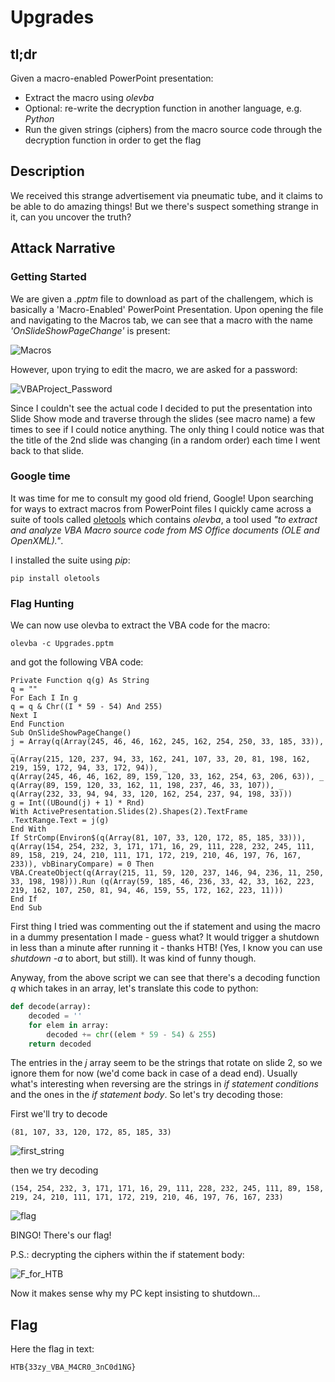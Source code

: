 # Upgrades

## tl;dr
Given a macro-enabled PowerPoint presentation:
- Extract the macro using *olevba*
- Optional: re-write the decryption function in another language, e.g. *Python*
- Run the given strings (ciphers) from the macro source code through the decryption function in order to get the flag

## Description
We received this strange advertisement via pneumatic tube, and it claims to be able to do amazing things! But we there's suspect something strange in it, can you uncover the truth?

## Attack Narrative

### Getting Started
We are given a *.pptm* file to download as part of the challengem, which is basically a 'Macro-Enabled' PowerPoint Presentation. Upon opening the file and navigating to the Macros tab, we can see that a macro with the name *'OnSlideShowPageChange'* is present:

![Macros](https://i.imgur.com/zx9iOos.png)

However, upon trying to edit the macro, we are asked for a password:

![VBAProject_Password](https://i.imgur.com/f4ilOeV.png)

Since I couldn't see the actual code I decided to put the presentation into Slide Show mode and traverse through the slides (see macro name) a few times to see if I could notice anything. The only thing I could notice was that the title of the 2nd slide was changing (in a random order) each time I went back to that slide. 

### Google time
It was time for me to consult my good old friend, Google! Upon searching for ways to extract macros from PowerPoint files I quickly came across a suite of tools called [oletools](https://github.com/decalage2/oletools) which contains *olevba*, a tool used *"to extract and analyze VBA Macro source code from MS Office documents (OLE and OpenXML)."*.

I installed the suite using *pip*:
```
pip install oletools
```

### Flag Hunting
We can now use olevba to extract the VBA code for the macro:
```
olevba -c Upgrades.pptm
```
and got the following VBA code:
```VB
Private Function q(g) As String
q = ""
For Each I In g
q = q & Chr((I * 59 - 54) And 255)
Next I
End Function
Sub OnSlideShowPageChange()
j = Array(q(Array(245, 46, 46, 162, 245, 162, 254, 250, 33, 185, 33)), _
q(Array(215, 120, 237, 94, 33, 162, 241, 107, 33, 20, 81, 198, 162, 219, 159, 172, 94, 33, 172, 94)), _
q(Array(245, 46, 46, 162, 89, 159, 120, 33, 162, 254, 63, 206, 63)), _
q(Array(89, 159, 120, 33, 162, 11, 198, 237, 46, 33, 107)), _
q(Array(232, 33, 94, 94, 33, 120, 162, 254, 237, 94, 198, 33)))
g = Int((UBound(j) + 1) * Rnd)
With ActivePresentation.Slides(2).Shapes(2).TextFrame
.TextRange.Text = j(g)
End With
If StrComp(Environ$(q(Array(81, 107, 33, 120, 172, 85, 185, 33))), q(Array(154, 254, 232, 3, 171, 171, 16, 29, 111, 228, 232, 245, 111, 89, 158, 219, 24, 210, 111, 171, 172, 219, 210, 46, 197, 76, 167, 233)), vbBinaryCompare) = 0 Then
VBA.CreateObject(q(Array(215, 11, 59, 120, 237, 146, 94, 236, 11, 250, 33, 198, 198))).Run (q(Array(59, 185, 46, 236, 33, 42, 33, 162, 223, 219, 162, 107, 250, 81, 94, 46, 159, 55, 172, 162, 223, 11)))
End If
End Sub
```

First thing I tried was commenting out the if statement and using the macro in a dummy presentation I made - guess what? It would trigger a shutdown in less than a minute after running it - thanks HTB! (Yes, I know you can use *shutdown -a* to abort, but still). It was kind of funny though.

Anyway, from the above script we can see that there's a decoding function *q* which takes in an array, let's translate this code to python:
```Python
def decode(array):
    decoded = ''
    for elem in array:
        decoded += chr((elem * 59 - 54) & 255)
    return decoded
```
The entries in the *j* array seem to be the strings that rotate on slide 2, so we ignore them for now (we'd come back in case of a dead end). Usually what's interesting when reversing are the strings in *if statement conditions* and the ones in the *if statement body*. So let's try decoding those:

First we'll try to decode 
```
(81, 107, 33, 120, 172, 85, 185, 33)
```

![first_string](https://i.imgur.com/Hy8gvHs.png)

then we try decoding
```
(154, 254, 232, 3, 171, 171, 16, 29, 111, 228, 232, 245, 111, 89, 158, 219, 24, 210, 111, 171, 172, 219, 210, 46, 197, 76, 167, 233)
```

![flag](https://i.imgur.com/fyw0LSS.png)

BINGO! There's our flag!

P.S.: decrypting the ciphers within the if statement body:

![F_for_HTB](https://i.imgur.com/z2P2zoI.png)

Now it makes sense why my PC kept insisting to shutdown...

## Flag
Here the flag in text:
```
HTB{33zy_VBA_M4CR0_3nC0d1NG}
```


